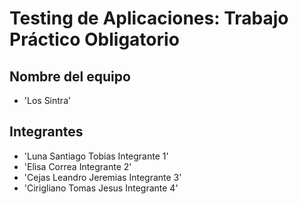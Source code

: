 # Testing de Aplicaciones: Trabajo Práctico Obligatorio
## Nombre del equipo
- 'Los Sintra'
## Integrantes
- 'Luna Santiago Tobias Integrante 1'
- 'Elisa Correa Integrante 2'
- 'Cejas Leandro Jeremias Integrante 3'
- 'Cirigliano Tomas Jesus Integrante 4'
